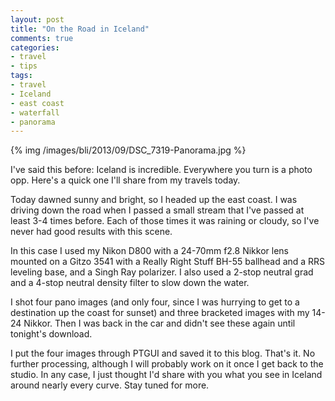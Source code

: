 ```yaml
---
layout: post
title: "On the Road in Iceland"
comments: true
categories:
- travel
- tips
tags:
- travel
- Iceland
- east coast
- waterfall
- panorama
---
```


{% img /images/bli/2013/09/DSC_7319-Panorama.jpg %}

I've said this before: Iceland is incredible. Everywhere you turn is a photo opp. Here's a quick one I'll share from my travels today. 

<!--more-->

Today dawned sunny and bright, so I headed up the east coast. I was driving down the road when I passed a small stream that I've passed at least 3-4 times before. Each of those times it was raining or cloudy, so I've never had good results with this scene. 

In this case I used my Nikon D800 with a 24-70mm f2.8 Nikkor lens mounted on a Gitzo 3541 with a Really Right Stuff BH-55 ballhead and a RRS leveling base, and a Singh Ray polarizer. I also used a 2-stop neutral grad and a 4-stop neutral density filter to slow down the water.

I shot four pano images (and only four, since I was hurrying to get to a destination up the coast for sunset) and three bracketed images with my 14-24 Nikkor. Then I was back in the car and didn't see these again until tonight's download. 

I put the four images through PTGUI and saved it to this blog. That's it. No further processing, although I will probably work on it once I get back to the studio. In any case, I just thought I'd share with you what you see in Iceland around nearly every curve. Stay tuned for more. 